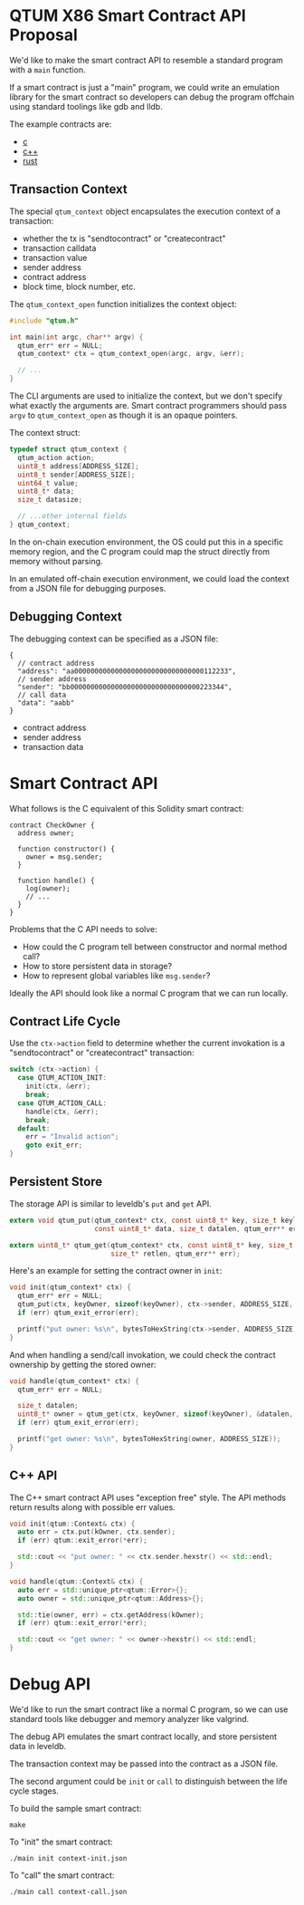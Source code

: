 # QTUM X86 Smart Contract API Proposal

We'd like to make the smart contract API to resemble a standard program with a `main` function.

If a smart contract is just a "main" program, we could write an emulation library for the smart contract so developers can debug the program offchain using standard toolings like gdb and lldb.

The example contracts are:

+ [c](contracts/c)
+ [c++](contracts/cpp)
+ [rust](contracts/rust)

## Transaction Context

The special `qtum_context` object encapsulates the execution context of a transaction:

+ whether the tx is "sendtocontract" or "createcontract"
+ transaction calldata
+ transaction value
+ sender address
+ contract address
+ block time, block number, etc.

The `qtum_context_open` function initializes the context object:

```c
#include "qtum.h"

int main(int argc, char** argv) {
  qtum_err* err = NULL;
  qtum_context* ctx = qtum_context_open(argc, argv, &err);

  // ...
}
```

The CLI arguments are used to initialize the context, but we don't specify what exactly the arguments are. Smart contract programmers should pass `argv` to `qtum_context_open` as though it is an opaque pointers.

The context struct:

```c
typedef struct qtum_context {
  qtum_action action;
  uint8_t address[ADDRESS_SIZE];
  uint8_t sender[ADDRESS_SIZE];
  uint64_t value;
  uint8_t* data;
  size_t datasize;

  // ...other internal fields
} qtum_context;
```

In the on-chain execution environment, the OS could put this in a specific memory region, and the C program could map the struct directly from memory without parsing.

In an emulated off-chain execution environment, we could load the context from a JSON file for debugging purposes.

## Debugging Context

The debugging context can be specified as a JSON file:

```
{
  // contract address
  "address": "aa00000000000000000000000000000000112233",
  // sender address
  "sender": "bb00000000000000000000000000000000223344",
  // call data
  "data": "aabb"
}
```

+ contract address
+ sender address
+ transaction data

# Smart Contract API

What follows is the C equivalent of this Solidity smart contract:

```
contract CheckOwner {
  address owner;

  function constructor() {
    owner = msg.sender;
  }

  function handle() {
    log(owner);
    // ...
  }
}
```

Problems that the C API needs to solve:

+ How could the C program tell between constructor and normal method call?
+ How to store persistent data in storage?
+ How to represent global variables like `msg.sender`?

Ideally the API should look like a normal C program that we can run locally.

## Contract Life Cycle

Use the `ctx->action` field to determine whether the current invokation is a "sendtocontract" or "createcontract" transaction:

```c
switch (ctx->action) {
  case QTUM_ACTION_INIT:
    init(ctx, &err);
    break;
  case QTUM_ACTION_CALL:
    handle(ctx, &err);
    break;
  default:
    err = "Invalid action";
    goto exit_err;
}
```

## Persistent Store

The storage API is similar to leveldb's `put` and `get` API.

```c
extern void qtum_put(qtum_context* ctx, const uint8_t* key, size_t keylen,
                     const uint8_t* data, size_t datalen, qtum_err** err);

extern uint8_t* qtum_get(qtum_context* ctx, const uint8_t* key, size_t keylen,
                         size_t* retlen, qtum_err** err);
```

Here's an example for setting the contract owner in `init`:

```c
void init(qtum_context* ctx) {
  qtum_err* err = NULL;
  qtum_put(ctx, keyOwner, sizeof(keyOwner), ctx->sender, ADDRESS_SIZE, &err);
  if (err) qtum_exit_error(err);

  printf("put owner: %s\n", bytesToHexString(ctx->sender, ADDRESS_SIZE));
}
```

And when handling a send/call invokation, we could check the contract ownership by getting the stored owner:

```c
void handle(qtum_context* ctx) {
  qtum_err* err = NULL;

  size_t datalen;
  uint8_t* owner = qtum_get(ctx, keyOwner, sizeof(keyOwner), &datalen, &err);
  if (err) qtum_exit_error(err);

  printf("get owner: %s\n", bytesToHexString(owner, ADDRESS_SIZE));
}
```

## C++ API

The C++ smart contract API uses "exception free" style. The API methods return results along with possible err values.

```cpp
void init(qtum::Context& ctx) {
  auto err = ctx.put(kOwner, ctx.sender);
  if (err) qtum::exit_error(*err);

  std::cout << "put owner: " << ctx.sender.hexstr() << std::endl;
}

void handle(qtum::Context& ctx) {
  auto err = std::unique_ptr<qtum::Error>{};
  auto owner = std::unique_ptr<qtum::Address>{};

  std::tie(owner, err) = ctx.getAddress(kOwner);
  if (err) qtum::exit_error(*err);

  std::cout << "get owner: " << owner->hexstr() << std::endl;
}
```

# Debug API

We'd like to run the smart contract like a normal C program, so we can use standard tools like debugger and memory analyzer like valgrind.

The debug API emulates the smart contract locally, and store persistent data in leveldb.

The transaction context may be passed into the contract as a JSON file.

The second argument could be `init` or `call` to distinguish between the life cycle stages.

To build the sample smart contract:

```
make
```

To "init" the smart contract:

```
./main init context-init.json
```

To "call" the smart contract:

```
./main call context-call.json
```
